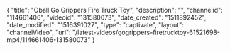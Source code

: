 {
    "title": "Oball Go Grippers Fire Truck Toy",
    "description": "",
    "channelid": "114661406",
    "videoid": "131580073",
    "date_created": "1511892452",
    "date_modified": "1516391027",
    "type": "captivate",
    "layout": "channelVideo",
    "url": "\/latest-videos\/gogrippers-firetrucktoy-61521698-mp4\/114661406-131580073"
}